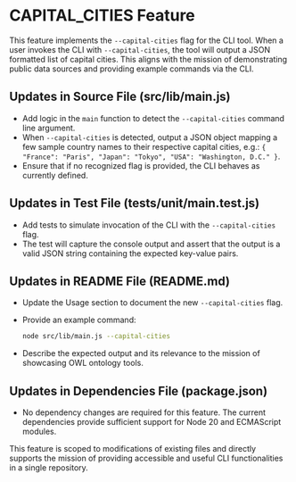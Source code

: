 # CAPITAL_CITIES Feature

This feature implements the `--capital-cities` flag for the CLI tool. When a user invokes the CLI with `--capital-cities`, the tool will output a JSON formatted list of capital cities. This aligns with the mission of demonstrating public data sources and providing example commands via the CLI. 

## Updates in Source File (src/lib/main.js)
- Add logic in the `main` function to detect the `--capital-cities` command line argument.
- When `--capital-cities` is detected, output a JSON object mapping a few sample country names to their respective capital cities, e.g.: `{ "France": "Paris", "Japan": "Tokyo", "USA": "Washington, D.C." }`.
- Ensure that if no recognized flag is provided, the CLI behaves as currently defined.

## Updates in Test File (tests/unit/main.test.js)
- Add tests to simulate invocation of the CLI with the `--capital-cities` flag.
- The test will capture the console output and assert that the output is a valid JSON string containing the expected key-value pairs.

## Updates in README File (README.md)
- Update the Usage section to document the new `--capital-cities` flag.
- Provide an example command:

  ```bash
  node src/lib/main.js --capital-cities
  ```

- Describe the expected output and its relevance to the mission of showcasing OWL ontology tools.

## Updates in Dependencies File (package.json)
- No dependency changes are required for this feature. The current dependencies provide sufficient support for Node 20 and ECMAScript modules.

This feature is scoped to modifications of existing files and directly supports the mission of providing accessible and useful CLI functionalities in a single repository.